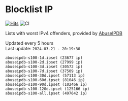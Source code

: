 # Blocklist IP

[![Hits](https://hits.seeyoufarm.com/api/count/incr/badge.svg?url=https%3A%2F%2Fgithub.com%2Fborestad%2Fblocklist-ip%2F&count_bg=%2379C83D&title_bg=%23555555&icon=&icon_color=%23E7E7E7&title=hits&edge_flat=false)](https://hits.seeyoufarm.com)  ![CI](https://img.shields.io/github/workflow/status/borestad/blocklist-ip/CI?style=flat-square)

Lists with worst IPv4 offenders, provided by [AbuseIPDB](https://www.abuseipdb.com/)

<!-- FOOTER-PLACEHOLDER -->
Updated every 5 hours<br>
Last update: `2024-03-21 - 20:19:30`
```
abuseipdb-s100-1d.ipset (23677 ip)
abuseipdb-s100-2d.ipset (27999 ip)
abuseipdb-s100-3d.ipset (30572 ip)
abuseipdb-s100-7d.ipset (37509 ip)
abuseipdb-s100-30d.ipset (57113 ip)
abuseipdb-s100-60d.ipset (81046 ip)
abuseipdb-s100-90d.ipset (102466 ip)
abuseipdb-s100-120d.ipset (125166 ip)
abuseipdb-s100-all.ipset (497642 ip)
```
